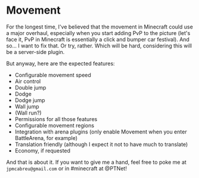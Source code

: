 Movement
========

For the longest time, I've believed that the movement in Minecraft could use a major overhaul, especially when you
start adding PvP to the picture (let's face it, PvP in Minecraft is essentially a click and bumper car festival).
And so... I want to fix that. Or try, rather. Which will be hard, considering this will be a server-side plugin.

But anyway, here are the expected features:

- Configurable movement speed
- Air control
- Double jump
- Dodge
- Dodge jump
- Wall jump
- (Wall run?)
- Permissions for all those features
- Configurable movement regions
- Integration with arena plugins (only enable Movement when you enter BattleArena, for example)
- Translation friendly (although I expect it not to have much to translate)
- Economy, if requested

And that is about it. If you want to give me a hand, feel free to poke me at `jpmcabreu@gmail.com` or in #minecraft
at @PTNet!

